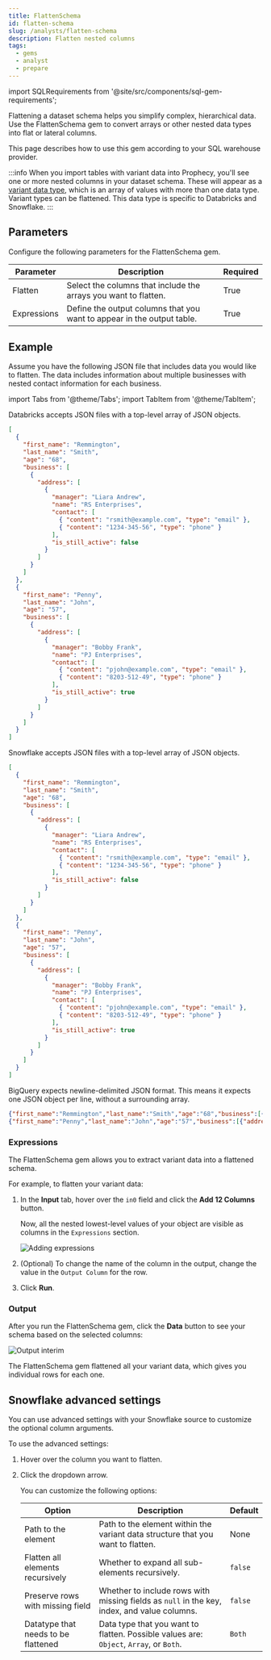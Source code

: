 ```yaml
---
title: FlattenSchema
id: flatten-schema
slug: /analysts/flatten-schema
description: Flatten nested columns
tags:
  - gems
  - analyst
  - prepare
---
```


import SQLRequirements from '@site/src/components/sql-gem-requirements';

<SQLRequirements
  execution_engine="SQL Warehouse"
  sql_package_name=""
  sql_package_version=""
/>

Flattening a dataset schema helps you simplify complex, hierarchical data. Use the FlattenSchema gem to convert arrays or other nested data types into flat or lateral columns.

This page describes how to use this gem according to your SQL warehouse provider.

:::info
When you import tables with variant data into Prophecy, you'll see one or more nested columns in your dataset schema. These will appear as a [variant data type](/analysts/variant-schema), which is an array of values with more than one data type. Variant types can be flattened. This data type is specific to Databricks and Snowflake.
:::

## Parameters

Configure the following parameters for the FlattenSchema gem.

| Parameter   | Description                                                            | Required |
| ----------- | ---------------------------------------------------------------------- | -------- |
| Flatten     | Select the columns that include the arrays you want to flatten.        | True     |
| Expressions | Define the output columns that you want to appear in the output table. | True     |

## Example

Assume you have the following JSON file that includes data you would like to flatten. The data includes information about multiple businesses with nested contact information for each business.

import Tabs from '@theme/Tabs';
import TabItem from '@theme/TabItem';

<Tabs>

<TabItem value="Databricks" label="Databricks">

Databricks accepts JSON files with a top-level array of JSON objects.

```json
[
  {
    "first_name": "Remmington",
    "last_name": "Smith",
    "age": "68",
    "business": [
      {
        "address": [
          {
            "manager": "Liara Andrew",
            "name": "RS Enterprises",
            "contact": [
              { "content": "rsmith@example.com", "type": "email" },
              { "content": "1234-345-56", "type": "phone" }
            ],
            "is_still_active": false
          }
        ]
      }
    ]
  },
  {
    "first_name": "Penny",
    "last_name": "John",
    "age": "57",
    "business": [
      {
        "address": [
          {
            "manager": "Bobby Frank",
            "name": "PJ Enterprises",
            "contact": [
              { "content": "pjohn@example.com", "type": "email" },
              { "content": "8203-512-49", "type": "phone" }
            ],
            "is_still_active": true
          }
        ]
      }
    ]
  }
]
```

</TabItem>

<TabItem value="Snowflake" label="Snowflake">

Snowflake accepts JSON files with a top-level array of JSON objects.

```json
[
  {
    "first_name": "Remmington",
    "last_name": "Smith",
    "age": "68",
    "business": [
      {
        "address": [
          {
            "manager": "Liara Andrew",
            "name": "RS Enterprises",
            "contact": [
              { "content": "rsmith@example.com", "type": "email" },
              { "content": "1234-345-56", "type": "phone" }
            ],
            "is_still_active": false
          }
        ]
      }
    ]
  },
  {
    "first_name": "Penny",
    "last_name": "John",
    "age": "57",
    "business": [
      {
        "address": [
          {
            "manager": "Bobby Frank",
            "name": "PJ Enterprises",
            "contact": [
              { "content": "pjohn@example.com", "type": "email" },
              { "content": "8203-512-49", "type": "phone" }
            ],
            "is_still_active": true
          }
        ]
      }
    ]
  }
]
```

</TabItem>

<TabItem value="bigquery" label="BigQuery">

BigQuery expects newline-delimited JSON format. This means it expects one JSON object per line, without a surrounding array.

```json
{"first_name":"Remmington","last_name":"Smith","age":"68","business":[{"address":[{"manager":"Liara Andrew","name":"RS Enterprises","contact":[{"content":"rsmith@example.com","type":"email"},{"content":"1234-345-56","type":"phone"}],"is_still_active":false}]}]}
{"first_name":"Penny","last_name":"John","age":"57","business":[{"address":[{"manager":"Bobby Frank","name":"PJ Enterprises","contact":[{"content":"pjohn@example.com","type":"email"},{"content":"8203-512-49","type":"phone"}],"is_still_active":true}]}]}
```

</TabItem>

</Tabs>

### Expressions

The FlattenSchema gem allows you to extract variant data into a flattened schema.

For example, to flatten your variant data:

1. In the **Input** tab, hover over the `in0` field and click the **Add 12 Columns** button.

   Now, all the nested lowest-level values of your object are visible as columns in the `Expressions` section.

   ![Adding expressions](./img/flatten_add_exp.png)

1. (Optional) To change the name of the column in the output, change the value in the `Output Column` for the row.

1. Click **Run**.

### Output

After you run the FlattenSchema gem, click the **Data** button to see your schema based on the selected columns:

![Output interim](./img/flatten_output_interim.png)

The FlattenSchema gem flattened all your variant data, which gives you individual rows for each one.

## Snowflake advanced settings

You can use advanced settings with your Snowflake source to customize the optional column arguments.

To use the advanced settings:

1. Hover over the column you want to flatten.
1. Click the dropdown arrow.

   You can customize the following options:

   | Option                              | Description                                                                                 | Default |
   | ----------------------------------- | ------------------------------------------------------------------------------------------- | ------- |
   | Path to the element                 | Path to the element within the variant data structure that you want to flatten.             | None    |
   | Flatten all elements recursively    | Whether to expand all sub-elements recursively.                                             | `false` |
   | Preserve rows with missing field    | Whether to include rows with missing fields as `null` in the key, index, and value columns. | `false` |
   | Datatype that needs to be flattened | Data type that you want to flatten. Possible values are: `Object`, `Array`, or `Both`.      | `Both`  |
